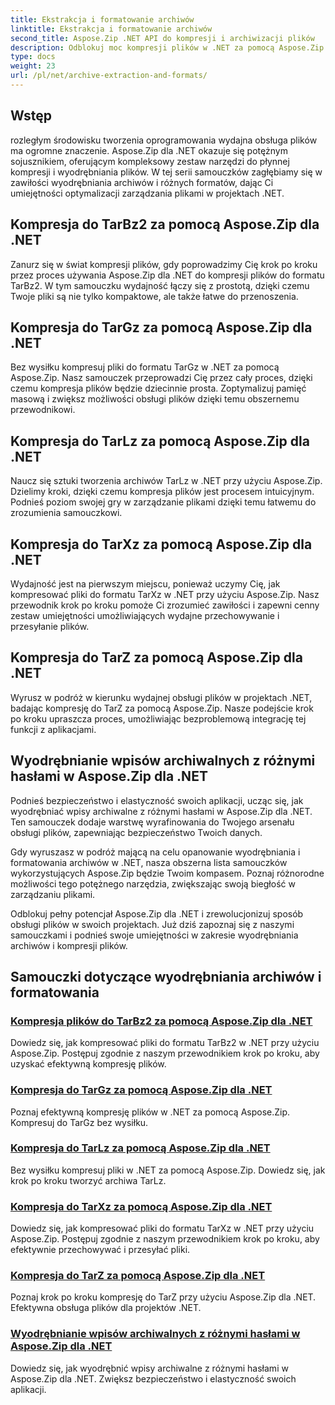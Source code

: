 ```yaml
---
title: Ekstrakcja i formatowanie archiwów
linktitle: Ekstrakcja i formatowanie archiwów
second_title: Aspose.Zip .NET API do kompresji i archiwizacji plików
description: Odblokuj moc kompresji plików w .NET za pomocą Aspose.Zip. Dowiedz się, jak kompresować pliki do różnych formatów, takich jak TarBz2, TarGz i TarZ, aby zapewnić wydajne przechowywanie.
type: docs
weight: 23
url: /pl/net/archive-extraction-and-formats/
---
```


## Wstęp

rozległym środowisku tworzenia oprogramowania wydajna obsługa plików ma ogromne znaczenie. Aspose.Zip dla .NET okazuje się potężnym sojusznikiem, oferującym kompleksowy zestaw narzędzi do płynnej kompresji i wyodrębniania plików. W tej serii samouczków zagłębiamy się w zawiłości wyodrębniania archiwów i różnych formatów, dając Ci umiejętności optymalizacji zarządzania plikami w projektach .NET.

## Kompresja do TarBz2 za pomocą Aspose.Zip dla .NET

Zanurz się w świat kompresji plików, gdy poprowadzimy Cię krok po kroku przez proces używania Aspose.Zip dla .NET do kompresji plików do formatu TarBz2. W tym samouczku wydajność łączy się z prostotą, dzięki czemu Twoje pliki są nie tylko kompaktowe, ale także łatwe do przenoszenia.

## Kompresja do TarGz za pomocą Aspose.Zip dla .NET

Bez wysiłku kompresuj pliki do formatu TarGz w .NET za pomocą Aspose.Zip. Nasz samouczek przeprowadzi Cię przez cały proces, dzięki czemu kompresja plików będzie dziecinnie prosta. Zoptymalizuj pamięć masową i zwiększ możliwości obsługi plików dzięki temu obszernemu przewodnikowi.

## Kompresja do TarLz za pomocą Aspose.Zip dla .NET

Naucz się sztuki tworzenia archiwów TarLz w .NET przy użyciu Aspose.Zip. Dzielimy kroki, dzięki czemu kompresja plików jest procesem intuicyjnym. Podnieś poziom swojej gry w zarządzanie plikami dzięki temu łatwemu do zrozumienia samouczkowi.

## Kompresja do TarXz za pomocą Aspose.Zip dla .NET

Wydajność jest na pierwszym miejscu, ponieważ uczymy Cię, jak kompresować pliki do formatu TarXz w .NET przy użyciu Aspose.Zip. Nasz przewodnik krok po kroku pomoże Ci zrozumieć zawiłości i zapewni cenny zestaw umiejętności umożliwiających wydajne przechowywanie i przesyłanie plików.

## Kompresja do TarZ za pomocą Aspose.Zip dla .NET

Wyrusz w podróż w kierunku wydajnej obsługi plików w projektach .NET, badając kompresję do TarZ za pomocą Aspose.Zip. Nasze podejście krok po kroku upraszcza proces, umożliwiając bezproblemową integrację tej funkcji z aplikacjami.

## Wyodrębnianie wpisów archiwalnych z różnymi hasłami w Aspose.Zip dla .NET

Podnieś bezpieczeństwo i elastyczność swoich aplikacji, ucząc się, jak wyodrębniać wpisy archiwalne z różnymi hasłami w Aspose.Zip dla .NET. Ten samouczek dodaje warstwę wyrafinowania do Twojego arsenału obsługi plików, zapewniając bezpieczeństwo Twoich danych.

Gdy wyruszasz w podróż mającą na celu opanowanie wyodrębniania i formatowania archiwów w .NET, nasza obszerna lista samouczków wykorzystujących Aspose.Zip będzie Twoim kompasem. Poznaj różnorodne możliwości tego potężnego narzędzia, zwiększając swoją biegłość w zarządzaniu plikami.

Odblokuj pełny potencjał Aspose.Zip dla .NET i zrewolucjonizuj sposób obsługi plików w swoich projektach. Już dziś zapoznaj się z naszymi samouczkami i podnieś swoje umiejętności w zakresie wyodrębniania archiwów i kompresji plików.

## Samouczki dotyczące wyodrębniania archiwów i formatowania
### [Kompresja plików do TarBz2 za pomocą Aspose.Zip dla .NET](./compress-to-tar-bz2/)
Dowiedz się, jak kompresować pliki do formatu TarBz2 w .NET przy użyciu Aspose.Zip. Postępuj zgodnie z naszym przewodnikiem krok po kroku, aby uzyskać efektywną kompresję plików.
### [Kompresja do TarGz za pomocą Aspose.Zip dla .NET](./compress-to-tar-gz/)
Poznaj efektywną kompresję plików w .NET za pomocą Aspose.Zip. Kompresuj do TarGz bez wysiłku.
### [Kompresja do TarLz za pomocą Aspose.Zip dla .NET](./compress-to-tar-lz/)
Bez wysiłku kompresuj pliki w .NET za pomocą Aspose.Zip. Dowiedz się, jak krok po kroku tworzyć archiwa TarLz.
### [Kompresja do TarXz za pomocą Aspose.Zip dla .NET](./compress-to-tar-xz/)
Dowiedz się, jak kompresować pliki do formatu TarXz w .NET przy użyciu Aspose.Zip. Postępuj zgodnie z naszym przewodnikiem krok po kroku, aby efektywnie przechowywać i przesyłać pliki.
### [Kompresja do TarZ za pomocą Aspose.Zip dla .NET](./compress-to-tar-z/)
Poznaj krok po kroku kompresję do TarZ przy użyciu Aspose.Zip dla .NET. Efektywna obsługa plików dla projektów .NET.
### [Wyodrębnianie wpisów archiwalnych z różnymi hasłami w Aspose.Zip dla .NET](./extract-archive-different-passwords/)
Dowiedz się, jak wyodrębnić wpisy archiwalne z różnymi hasłami w Aspose.Zip dla .NET. Zwiększ bezpieczeństwo i elastyczność swoich aplikacji.